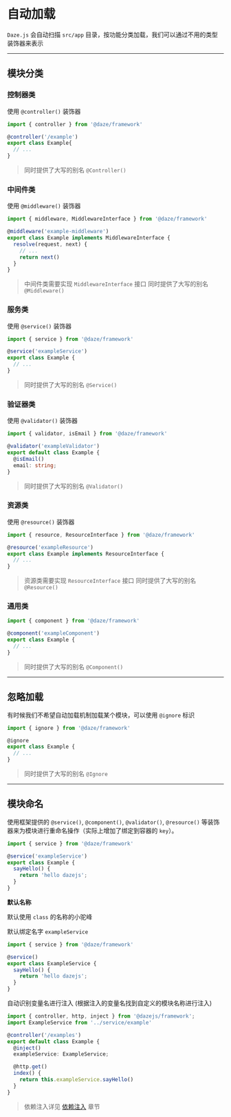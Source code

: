 # 自动加载

`Daze.js` 会自动扫描 `src/app` 目录，按功能分类加载，我们可以通过不用的类型装饰器来表示

---

## 模块分类
### 控制器类

使用 `@controller()` 装饰器

```ts
import { controller } from '@daze/framework'

@controller('/example')
export class Example{
  // ...
}

```

> 同时提供了大写的别名 `@Controller()`

### 中间件类
使用 `@middleware()` 装饰器

```ts
import { middleware, MiddlewareInterface } from '@daze/framework'

@middleware('example-middleware')
export class Example implements MiddlewareInterface {
  resolve(request, next) {
    // ...
    return next()
  }
}

```
> 中间件类需要实现 `MiddlewareInterface` 接口
> 同时提供了大写的别名 `@Middleware()`

### 服务类

使用 `@service()` 装饰器

```ts
import { service } from '@daze/framework'

@service('exampleService')
export class Example {
  // ...
}
```

> 同时提供了大写的别名 `@Service()`

### 验证器类

使用 `@validator()` 装饰器

```ts
import { validator, isEmail } from '@daze/framework'

@validator('exampleValidator')
export default class Example {
  @isEmail()
  email: string;
}
```

> 同时提供了大写的别名 `@Validator()`

### 资源类

使用 `@resource()` 装饰器

```ts
import { resource, ResourceInterface } from '@daze/framework'

@resource('exampleResource')
export class Example implements ResourceInterface {
  // ...
}

```

> 资源类需要实现 `ResourceInterface` 接口
> 同时提供了大写的别名 `@Resource()`

### 通用类

```ts
import { component } from '@daze/framework'

@component('exampleComponent')
export class Example {
  // ...
}

```

> 同时提供了大写的别名 `@Component()`

---

## 忽略加载

有时候我们不希望自动加载机制加载某个模块，可以使用 `@ignore` 标识

```ts
import { ignore } from '@daze/framework'

@ignore
export class Example {
  // ...
}
```

> 同时提供了大写的别名 `@Ignore`

---

## 模块命名

使用框架提供的 `@service()`, `@component()`, `@validator()`, `@resource()` 等装饰器来为模块进行重命名操作（实际上增加了绑定到容器的 `key`）。

```ts
import { service } from '@daze/framework'

@service('exampleService')
export class Example {
  sayHello() {
    return 'hello dazejs';
  }
}
```

**默认名称**

默认使用 `class` 的名称的小驼峰

默认绑定名字 `exampleService`
```ts
import { service } from '@daze/framework'

@service()
export class ExampleService {
  sayHello() {
    return 'hello dazejs';
  }
}
```

自动识别变量名进行注入 (根据注入的变量名找到自定义的模块名称进行注入)

```ts {5}
import { controller, http, inject } from '@dazejs/framework';
import ExampleService from '../service/example'

@controller('/examples')
export default class Example {
  @inject() 
  exampleService: ExampleService;

  @http.get()
  index() {
    return this.exampleService.sayHello()
  }
}
```

> 依赖注入详见 [依赖注入](#/docs/core/di) 章节